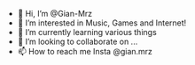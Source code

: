 - 👋 Hi, I’m @Gian-Mrz
- 👀 I’m interested in Music, Games and Internet!
- 🌱 I’m currently learning various things
- 💞️ I’m looking to collaborate on ...
- 📫 How to reach me Insta @gian.mrz

<!---
Gian-Mrz/Gian-Mrz is a ✨ special ✨ repository because its `README.md` (this file) appears on your GitHub profile.
You can click the Preview link to take a look at your changes.
--->
